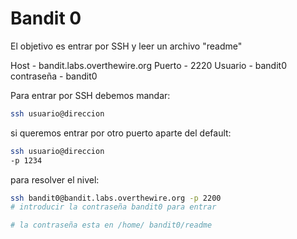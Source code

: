# Bandit 0

El objetivo es entrar por SSH y leer un archivo "readme"

Host -  bandit.labs.overthewire.org
Puerto - 2220
Usuario - bandit0
contraseña - bandit0

Para entrar por SSH debemos mandar:

```bash
ssh usuario@direccion
```

si queremos entrar por otro puerto aparte del default:

```bash
ssh usuario@direccion
-p 1234
```

para resolver el nivel:

```bash
ssh bandit0@bandit.labs.overthewire.org -p 2200
# introducir la contraseña bandit0 para entrar

# la contraseña esta en /home/ bandit0/readme

```
